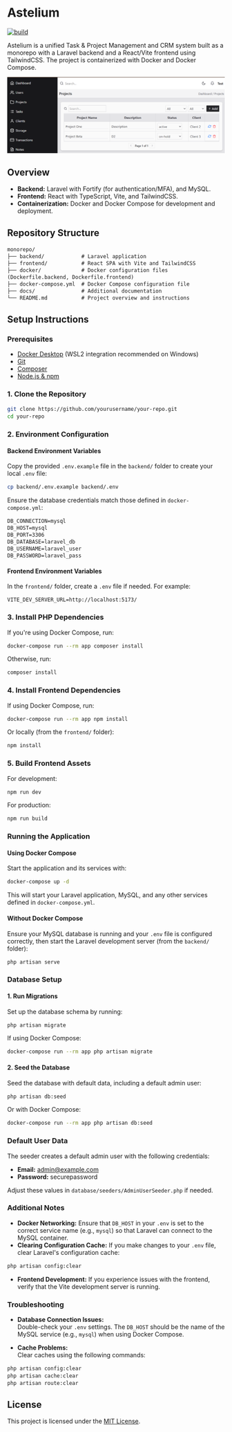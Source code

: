 # Astelium

[![build](https://github.com/Reterics/astelium/actions/workflows/build.yml/badge.svg)](https://github.com/Reterics/astelium/actions/workflows/build.yml)

Astelium is a unified Task & Project Management and CRM system built as a monorepo with a Laravel backend and a React/Vite frontend using TailwindCSS. The project is containerized with Docker and Docker Compose.

![table.png](docs/table.png)

## Overview

- **Backend:** Laravel with Fortify (for authentication/MFA), and MySQL.
- **Frontend:** React with TypeScript, Vite, and TailwindCSS.
- **Containerization:** Docker and Docker Compose for development and deployment.

## Repository Structure

```
monorepo/
├── backend/            # Laravel application
├── frontend/           # React SPA with Vite and TailwindCSS
├── docker/             # Docker configuration files (Dockerfile.backend, Dockerfile.frontend)
├── docker-compose.yml  # Docker Compose configuration file
├── docs/               # Additional documentation
└── README.md           # Project overview and instructions
```

## Setup Instructions

### Prerequisites

- [Docker Desktop](https://www.docker.com/products/docker-desktop) (WSL2 integration recommended on Windows)
- [Git](https://git-scm.com/)
- [Composer](https://getcomposer.org/)
- [Node.js & npm](https://nodejs.org/)

### 1. Clone the Repository

```bash
git clone https://github.com/yourusername/your-repo.git
cd your-repo
```

### 2. Environment Configuration

#### Backend Environment Variables

Copy the provided `.env.example` file in the `backend/` folder to create your local `.env` file:

```bash
cp backend/.env.example backend/.env
```

Ensure the database credentials match those defined in `docker-compose.yml`:

```dotenv
DB_CONNECTION=mysql
DB_HOST=mysql
DB_PORT=3306
DB_DATABASE=laravel_db
DB_USERNAME=laravel_user
DB_PASSWORD=laravel_pass
```

#### Frontend Environment Variables

In the `frontend/` folder, create a `.env` file if needed. For example:

```dotenv
VITE_DEV_SERVER_URL=http://localhost:5173/
```

### 3. Install PHP Dependencies

If you're using Docker Compose, run:

```bash
docker-compose run --rm app composer install
```

Otherwise, run:

```bash
composer install
```

### 4. Install Frontend Dependencies

If using Docker Compose, run:

```bash
docker-compose run --rm app npm install
```

Or locally (from the `frontend/` folder):

```bash
npm install
```

### 5. Build Frontend Assets

For development:

```bash
npm run dev
```

For production:

```bash
npm run build
```

### Running the Application

#### Using Docker Compose

Start the application and its services with:

```bash
docker-compose up -d
```

This will start your Laravel application, MySQL, and any other services defined in `docker-compose.yml`.

#### Without Docker Compose

Ensure your MySQL database is running and your `.env` file is configured correctly, then start the Laravel development server (from the `backend/` folder):

```bash
php artisan serve
```

### Database Setup

#### 1. Run Migrations

Set up the database schema by running:

```bash
php artisan migrate
```

If using Docker Compose:

```bash
docker-compose run --rm app php artisan migrate
```

#### 2. Seed the Database

Seed the database with default data, including a default admin user:

```bash
php artisan db:seed
```

Or with Docker Compose:

```bash
docker-compose run --rm app php artisan db:seed
```

### Default User Data

The seeder creates a default admin user with the following credentials:

- **Email:** admin@example.com
- **Password:** securepassword

Adjust these values in `database/seeders/AdminUserSeeder.php` if needed.

### Additional Notes

- **Docker Networking:** Ensure that `DB_HOST` in your `.env` is set to the correct service name (e.g., `mysql`) so that Laravel can connect to the MySQL container.
- **Clearing Configuration Cache:** If you make changes to your `.env` file, clear Laravel's configuration cache:

```bash
php artisan config:clear
```

- **Frontend Development:** If you experience issues with the frontend, verify that the Vite development server is running.

### Troubleshooting

- **Database Connection Issues:**  
  Double-check your `.env` settings. The `DB_HOST` should be the name of the MySQL service (e.g., `mysql`) when using Docker Compose.

- **Cache Problems:**  
  Clear caches using the following commands:

```bash
php artisan config:clear
php artisan cache:clear
php artisan route:clear
```

## License

This project is licensed under the [MIT License](./LICENSE).
